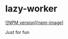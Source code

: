 # lazy-worker

  [![NPM version][npm-image]][npm-url]

  Just for fun

[npm-url]: https://www.npmjs.com/package/lazy-worker
